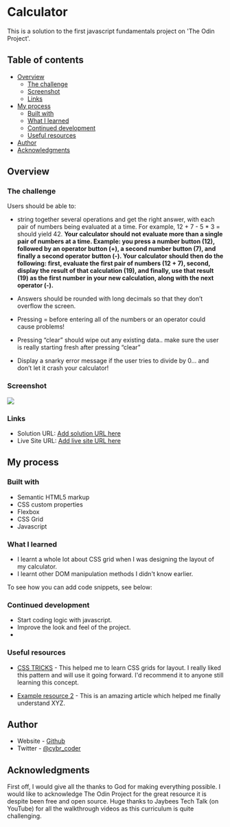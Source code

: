 # Calculator

This is a solution to the first javascript fundamentals project on 'The Odin Project'.

## Table of contents

- [Overview](#overview)
  - [The challenge](#the-challenge)
  - [Screenshot](#screenshot)
  - [Links](#links)
- [My process](#my-process)
  - [Built with](#built-with)
  - [What I learned](#what-i-learned)
  - [Continued development](#continued-development)
  - [Useful resources](#useful-resources)
- [Author](#author)
- [Acknowledgments](#acknowledgments)

## Overview

### The challenge

Users should be able to:

- string together several operations and get the right answer, with each pair of numbers being evaluated at a time. For example, 12 + 7 - 5 * 3 = should yield 42. **Your calculator should not evaluate more than a single pair of numbers at a time. Example: you press a number button (12), followed by an operator button (+), a second number button (7), and finally a second operator button (-). Your calculator should then do the following: first, evaluate the first pair of numbers (12 + 7), second, display the result of that calculation (19), and finally, use that result (19) as the first number in your new calculation, along with the next operator (-).**

- Answers should be rounded with long decimals so that they don’t overflow the screen.
- Pressing = before entering all of the numbers or an operator could cause problems!
- Pressing “clear” should wipe out any existing data.. make sure the user is really starting fresh after pressing “clear”
- Display a snarky error message if the user tries to divide by 0… and don’t let it crash your calculator!


### Screenshot

![](./screenshot.jpg)

### Links

- Solution URL: [Add solution URL here](https://your-solution-url.com)
- Live Site URL: [Add live site URL here](https://your-live-site-url.com)

## My process

### Built with

- Semantic HTML5 markup
- CSS custom properties
- Flexbox
- CSS Grid
- Javascript

### What I learned

- I learnt a whole lot about CSS grid when I was designing the layout of my calculator. 
- I learnt other DOM manipulation methods I didn't know earlier.

To see how you can add code snippets, see below:


### Continued development
- Start coding logic with javascript.
- Improve the look and feel of the project.
- 


### Useful resources

- [CSS TRICKS](https://www.css-tricks.com) - This helped me to learn CSS grids for layout. I really liked this pattern and will use it going forward. I'd recommend it to anyone still learning this concept.

- [Example resource 2](https://www.example.com) - This is an amazing article which helped me finally understand XYZ. 


## Author

- Website - [Github](https://www.githum/cybr-coder.com)
- Twitter - [@cybr_coder](https://www.twitter.com/cybr_coder)


## Acknowledgments
First off, I would give all the thanks to God for making everything possible.
I would like to acknowledge The Odin Project for the great resource it is despite been free and open source. Huge thanks to Jaybees Tech Talk (on YouTube) for all the walkthrough videos as this curriculum is quite challenging.

